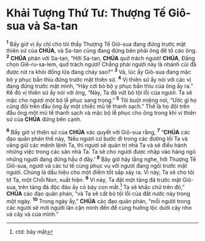 # Khải Tượng Thứ Tư: Thượng Tế Giô-sua và Sa-tan
<sup><b>1</b></sup> Bấy giờ vị ấy chỉ cho tôi thấy Thượng Tế Giô-sua đang đứng trước mặt thiên sứ của **CHÚA**, và Sa-tan cũng đang đứng bên phải ông để tố cáo ông. <sup><b>2</b></sup> **CHÚA** phán với Sa-tan, “Hỡi Sa-tan, **CHÚA** quở trách ngươi! **CHÚA**, Đấng chọn Giê-ru-sa-lem, quở trách ngươi! Chẳng phải người này là nhánh củi đã được rút ra khỏi đống lửa đang cháy sao?” <sup><b>3</b></sup> Vả, lúc ấy Giô-sua đang mặc bộ y phục bẩn thỉu đứng trước mặt thiên sứ. <sup><b>4</b></sup> Vị thiên sứ ấy nói với các vị đang đứng trước mặt mình, “Hãy cởi bỏ bộ y phục bẩn thỉu của ông ấy ra.” Kế đó vị thiên sứ ấy nói với ông, “Này, Ta đã vứt bỏ tội lỗi của ngươi. Ta sẽ mặc cho ngươi một bộ lễ phục sang trọng.” <sup><b>5</b></sup> Tôi buột miệng nói, “Ước gì họ cũng đội trên đầu ông ấy một chiếc mũ tế thanh sạch.” Thế là họ đội trên đầu ông một mũ tế thanh sạch và mặc bộ lễ phục cho ông trong khi vị thiên sứ của **CHÚA** đứng bên cạnh.

<sup><b>6</b></sup> Bấy giờ vị thiên sứ của **CHÚA** xác quyết với Giô-sua rằng, <sup><b>7</b></sup> “**CHÚA** các đạo quân phán thế này, ‘Nếu ngươi cứ bước đi trong các đường lối Ta và vâng giữ các mệnh lệnh Ta, thì ngươi sẽ quản trị nhà Ta và sẽ điều hành những việc trong các sân nhà Ta. Ta sẽ cho ngươi được nhập vào hàng ngũ những người đang đứng hầu ở đây.’ <sup><b>8</b></sup> Bây giờ hãy lắng nghe, hỡi Thượng Tế Giô-sua, ngươi và các tư tế cùng phục vụ với ngươi đang ngồi trước mặt ngươi. Chúng là dấu hiệu cho một điềm tốt sắp xảy ra. Vì này, Ta sẽ cho tôi tớ Ta, một Chồi Non, xuất hiện. <sup><b>9</b></sup> Vì này, Ta đặt một tảng đá trước mặt Giô-sua, trên tảng đá độc đáo ấy có bảy con mắt.[^1-4555b475-1487-44e8-9669-f0d5a76b3e18] Ta sẽ khắc chữ trên đó,” **CHÚA** các đạo quân phán, “và Ta sẽ cất bỏ tội lỗi của đất nước này trong một ngày. <sup><b>10</b></sup> Trong ngày ấy,” **CHÚA** các đạo quân phán, “mỗi người trong các ngươi sẽ mời người lân cận mình đến để cùng hưởng lộc dưới cây nho và cây vả của mình.”

[^1-4555b475-1487-44e8-9669-f0d5a76b3e18]: ctd: bảy mặt